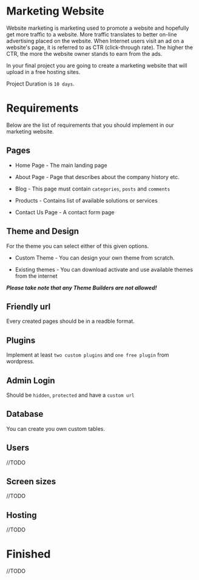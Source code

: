 # Marketing Website

Website marketing is marketing used to promote a website and hopefully get more traffic to a website. More traffic translates to better on-line advertising placed on the website. When Internet users visit an ad on a website's page, it is referred to as CTR (click-through rate). The higher the CTR, the more the website owner stands to earn from the ads.

In your final project you are going to create a marketing website that will upload in a free hosting sites. 

Project Duration is `10 days`.

# Requirements
Below are the list of requirements that you should implement in our marketing website.

## Pages

* Home Page - The main landing page

* About Page - Page that describes about the company history etc.

* Blog - This page must contain `categories`, `posts` and `comments`

* Products - Contains list of available solutions or services

* Contact Us Page - A contact form page

  
## Theme and Design

For the theme you can select either of this given options.

* Custom Theme - You can design your own theme from scratch.

* Existing themes - You can download activate and use available themes from the internet

***Please take note that any Theme Builders are not allowed!***


## Friendly url
Every created pages should be in a readble format.

## Plugins
Implement at least `two custom plugins` and `one free plugin` from wordpress.

## Admin Login
Should be `hidden`, `protected` and have a `custom url`

## Database 
You can create you own custom tables.

## Users
//TODO

## Screen sizes
//TODO

## Hosting
//TODO


# Finished
//TODO
